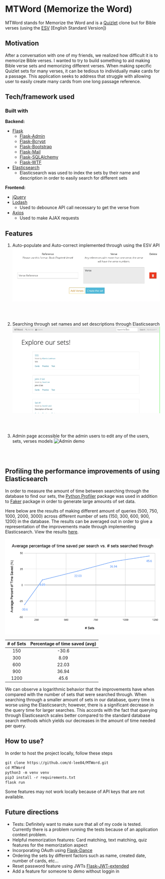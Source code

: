 # MTWord (Memorize the Word)
<!-- A little info about your project and/ or overview that explains **what** the project is about. -->
MTWord stands for Memorize the Word and is a [Quizlet](https://quizlet.com/) clone 
but for Bible verses (using the [ESV](https://www.esv.org/) [English Standard Version])

## Motivation
<!-- A short description of the motivation behind the creation and maintenance of the project. This should explain **why** the project exists. -->
After a conversation with one of my friends, we realized how difficult 
it is to memorize Bible verses. I wanted to try to build something to aid 
making Bible verse sets and memorizing different verses. When making 
specific Quizlet sets for many verses, it can be tedious to individually 
make cards for a passage. This application seeks to address that struggle 
with allowing user to easily create many cards from one long passage reference.

<!-- ## Build status
Build status of continus integration i.e. travis, appveyor etc. Ex. - 

[![Build Status](https://travis-ci.org/akashnimare/foco.svg?branch=master)](https://travis-ci.org/akashnimare/foco)
[![Windows Build Status](https://ci.appveyor.com/api/projects/status/github/akashnimare/foco?branch=master&svg=true)](https://ci.appveyor.com/project/akashnimare/foco/branch/master)

## Code style
If you're using any code style like xo, standard etc. That will help others while contributing to your project. Ex. -

[![js-standard-style](https://img.shields.io/badge/code%20style-standard-brightgreen.svg?style=flat)](https://github.com/feross/standard)
 
## Screenshots
Include logo/demo screenshot etc. -->

## Tech/framework used

### Built with
<b>Backend:</b>
- [Flask](https://flask.palletsprojects.com/en/1.1.x/)
    * [Flask-Admin](https://flask-admin.readthedocs.io/en/latest/)
    * [Flask-Bcrypt](https://flask-bcrypt.readthedocs.io/en/latest/)
    * [Flask-Bootstrap](https://pythonhosted.org/Flask-Bootstrap/)
    * [Flask-Mail](https://pythonhosted.org/Flask-Mail/)
    * [Flask-SQLAlchemy](https://flask-sqlalchemy.palletsprojects.com/en/2.x/)
    * [Flask-WTF](https://flask-wtf.readthedocs.io/en/stable/)
- [Elasticsearch](https://www.elastic.co/guide/index.html)
    * Elasticsearch was used to index the sets by their name and description in order to easily search for different sets

<b>Frontend:</b>
- [jQuery](https://jquery.com/)
- [Lodash](https://lodash.com/)
    * Used to debounce API call necessary to get the verse from
- [Axios](https://github.com/axios/axios)
    * Used to make AJAX requests


## Features
1. Auto-populate and Auto-correct implemented through using the ESV API
![Auto-populate and Auto-correct demo](demo/autopop.gif)

<br/>
<br/>

2. Searching through set names and set descriptions through Elasticsearch
![Searching demo](demo/search.gif)

<br/>
<br/>

3. Admin page accessible for the admin users to edit any of the users, sets, verses models
![Admin demo](demo/admin.gif)

<br/>
<br/>

## Profiling the performance improvements of using Elasticsearch
In order to measure the amount of time between searching through the database to find 
our sets, the [Python Profiler](https://docs.python.org/2/library/profile.html) 
package was used in addition to [Faker](https://faker.readthedocs.io/en/stable/index.html)
package in order to generate large amounts of set data. 

Here below are the results of making different amount of queries (500, 750, 1000, 2000, 3000) across different number of sets (150, 300, 600, 900, 1200) in the database. The results can be averaged out in order to give a representation of the improvements made through implementing Elasticsearch. View the results [here](https://docs.google.com/spreadsheets/d/1DNRCtg_0X7-KWJgQIwOZFqXtwUseJxeDsvzM4qMK-v8/edit?usp=sharing).

![Profile results](demo/search_comparison.png)

| # of Sets | Percentage of time saved (avg) |
|:-:|:-:|
| 150 | -30.6 |
| 300 | 8.09 |
| 600 | 22.03 |
| 900 | 36.94 |
| 1200 | 45.6 |s

We can observe a logarithmic behavior that the improvements have when compared with the number of sets that were searched through. When searching through a smaller amount of sets in our database, query time is worse using the Elasticsearch; however, there is a significant decrease in the query time for larger searches. This accords with the fact that querying through Elasticsearch scales better compared to the standard database search methods which yields our decreases in the amount of time needed per query. 

## How to use?
In order to host the project locally, follow these steps
```code
git clone https://github.com/d-lee84/MTWord.git
cd MTWord
python3 -m venv venv
pip3 install -r requirements.txt
flask run
```
Some features may not work locally because of API keys that are not available.

## Future directions
- Tests: Definitely want to make sure that all of my code is tested. 
    Currently there is a problem running the tests because of an 
    application context problem. 
- Helpful memorization features: Card matching, text matching, quiz features for the memorization aspect
- Incorporating OAuth using [Flask-Dance](https://flask-dance.readthedocs.io/en/latest/)
- Ordering the sets by different factors such as name, created date, number of cards, etc...
- Reset password feature using JWTs [Flask-JWT-extended](https://flask-jwt-extended.readthedocs.io/en/stable/)
- Add a feature for someone to demo without loggin in

<!-- 

## Code Example
Show what the library does as concisely as possible, developers should be able to figure out **how** your project solves their problem by looking at the code example. Make sure the API you are showing off is obvious, and that your code is short and concise.

## Installation
Provide step by step series of examples and explanations about how to get a development env running.

## API Reference

Depending on the size of the project, if it is small and simple enough the reference docs can be added to the README. For medium size to larger projects it is important to at least provide a link to where the API reference docs live.

## Tests
Describe and show how to run the tests with code examples.

## Contribute

Let people know how they can contribute into your project. A [contributing guideline](https://github.com/zulip/zulip-electron/blob/master/CONTRIBUTING.md) will be a big plus.

## Credits
Give proper credits. This could be a link to any repo which inspired you to build this project, any blogposts or links to people who contrbuted in this project. 

#### Anything else that seems useful

## License
A short snippet describing the license (MIT, Apache etc)

MIT © [Yourname]() -->